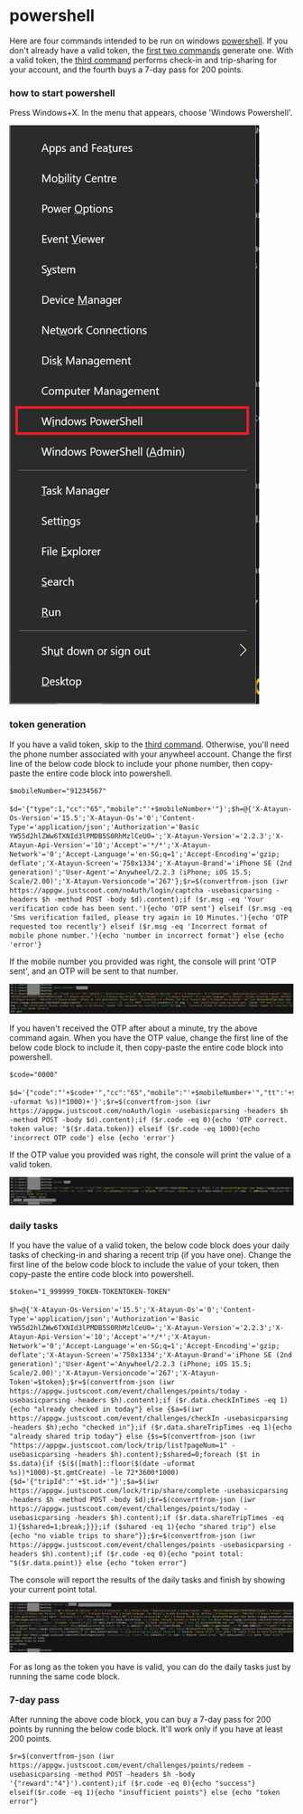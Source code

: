 # powershell

Here are four commands intended to be run on windows [powershell](#PS). If you don't already have a valid token, the [first two commands](#tokengen) generate one. With a valid token, the [third command](#daily) performs check-in and trip-sharing for your account, and the fourth buys a 7-day pass for 200 points.

<a name="PS"/>

### how to start powershell
Press Windows+X. In the menu that appears, choose 'Windows Powershell'.

![PS start](img/PSstart.png)

<a name="tokengen"/>

### token generation
If you have a valid token, skip to the [third command](#daily). Otherwise, you'll need the phone number associated with your anywheel account. Change the first line of the below code block to include your phone number, then copy-paste the entire code block into powershell.
```
$mobileNumber="91234567"

$d='{"type":1,"cc":"65","mobile":"'+$mobileNumber+'"}';$h=@{'X-Atayun-Os-Version'='15.5';'X-Atayun-Os'='0';'Content-Type'='application/json';'Authorization'='Basic YW55d2hlZWw6TXNId3lPMDB5S0RhMzlCeU0=';'X-Atayun-Version'='2.2.3';'X-Atayun-Api-Version'='10';'Accept'='*/*';'X-Atayun-Network'='0';'Accept-Language'='en-SG;q=1';'Accept-Encoding'='gzip; deflate';'X-Atayun-Screen'='750x1334';'X-Atayun-Brand'='iPhone SE (2nd generation)';'User-Agent'='Anywheel/2.2.3 (iPhone; iOS 15.5; Scale/2.00)';'X-Atayun-Versioncode'='267'};$r=$(convertfrom-json (iwr https://appgw.justscoot.com/noAuth/login/captcha -usebasicparsing -headers $h -method POST -body $d).content);if ($r.msg -eq 'Your verification code has been sent.'){echo 'OTP sent'} elseif ($r.msg -eq 'Sms verification failed, please try again in 10 Minutes.'){echo 'OTP requested too recently'} elseif ($r.msg -eq 'Incorrect format of mobile phone number.'){echo 'number in incorrect format'} else {echo 'error'}
```
If the mobile number you provided was right, the console will print 'OTP sent', and an OTP will be sent to that number.

![PS OTP](img/PSotp.png)

If you haven't received the OTP after about a minute, try the above command again. When you have the OTP value, change the first line of the below code block to include it, then copy-paste the entire code block into powershell.
```
$code="0000"

$d='{"code":"'+$code+'","cc":"65","mobile":"'+$mobileNumber+'","tt":'+$([math]::floor($(date -uformat %s))*1000)+'}';$r=$(convertfrom-json (iwr https://appgw.justscoot.com/noAuth/login -usebasicparsing -headers $h -method POST -body $d).content);if ($r.code -eq 0){echo 'OTP correct. token value: '$($r.data.token)} elseif ($r.code -eq 1000){echo 'incorrect OTP code'} else {echo 'error'}
```
If the OTP value you provided was right, the console will print the value of a valid token.

![PS token](img/PStoken.png)

<a name="daily"/>

### daily tasks
If you have the value of a valid token, the below code block does your daily tasks of checking-in and sharing a recent trip (if you have one). Change the first line of the below code block to include the value of your token, then copy-paste the entire code block into powershell.
```
$token="1_999999_TOKEN-TOKENTOKEN-TOKEN"

$h=@{'X-Atayun-Os-Version'='15.5';'X-Atayun-Os'='0';'Content-Type'='application/json';'Authorization'='Basic YW55d2hlZWw6TXNId3lPMDB5S0RhMzlCeU0=';'X-Atayun-Version'='2.2.3';'X-Atayun-Api-Version'='10';'Accept'='*/*';'X-Atayun-Network'='0';'Accept-Language'='en-SG;q=1';'Accept-Encoding'='gzip; deflate';'X-Atayun-Screen'='750x1334';'X-Atayun-Brand'='iPhone SE (2nd generation)';'User-Agent'='Anywheel/2.2.3 (iPhone; iOS 15.5; Scale/2.00)';'X-Atayun-Versioncode'='267';'X-Atayun-Token'=$token};$r=$(convertfrom-json (iwr https://appgw.justscoot.com/event/challenges/points/today -usebasicparsing -headers $h).content);if ($r.data.checkInTimes -eq 1){echo "already checked in today"} else {$a=$(iwr https://appgw.justscoot.com/event/challenges/checkIn -usebasicparsing -headers $h);echo "checked in"};if ($r.data.shareTripTimes -eq 1){echo "already shared trip today"} else {$s=$(convertfrom-json (iwr "https://appgw.justscoot.com/lock/trip/list?pageNum=1" -usebasicparsing -headers $h).content);$shared=0;foreach ($t in $s.data){if ($($([math]::floor($(date -uformat %s))*1000)-$t.gmtCreate) -le 72*3600*1000){$d='{"tripId":"'+$t.id+'"}';$a=$(iwr https://appgw.justscoot.com/lock/trip/share/complete -usebasicparsing -headers $h -method POST -body $d);$r=$(convertfrom-json (iwr https://appgw.justscoot.com/event/challenges/points/today -usebasicparsing -headers $h).content);if ($r.data.shareTripTimes -eq 1){$shared=1;break;}}};if ($shared -eq 1){echo "shared trip"} else {echo "no viable trips to share"}};$r=$(convertfrom-json (iwr https://appgw.justscoot.com/event/challenges/points -usebasicparsing -headers $h).content);if ($r.code -eq 0){echo "point total: "$($r.data.point)} else {echo "token error"}
```
The console will report the results of the daily tasks and finish by showing your current point total.

![PS daily](img/PSdaily.png)

For as long as the token you have is valid, you can do the daily tasks just by running the same code block.

<a name="pass"/>

### 7-day pass
After running the above code block, you can buy a 7-day pass for 200 points by running the below code block. It'll work only if you have at least 200 points.
```
$r=$(convertfrom-json (iwr https://appgw.justscoot.com/event/challenges/points/redeem -usebasicparsing -method POST -headers $h -body '{"reward":"4"}').content);if ($r.code -eq 0){echo "success"} elseif($r.code -eq 1){echo "insufficient points"} else {echo "token error"}
```

